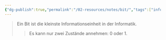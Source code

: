 ```yaml
---
{"dg-publish":true,"permalink":"/02-resources/notes/bit/","tags":["informatik","netzwerk","empty","mathe/binärzahlen"],"noteIcon":""}
---
```


> Ein Bit ist die kleinste Informationseinheit in der Informatik. 
>> Es kann nur zwei Zustände annehmen: 0 oder 1.
